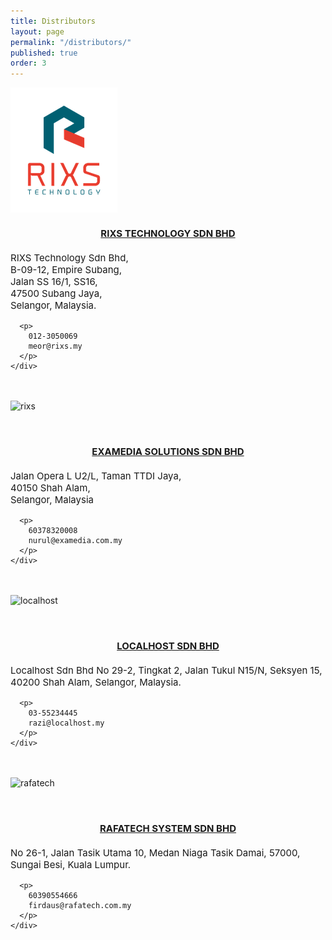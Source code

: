 ```yaml
---
title: Distributors
layout: page
permalink: "/distributors/"
published: true
order: 3
---
```


<div class="container">

<div class="card-deck">
  <div class="card">
        <img class="card-img-top" src="/assets/images/rixs.png" alt="rixs" class="img-fluid w-75 h-50" >
    <div class="card-body">
      <center><h4 class="card-title" style="font-size: 15px;"><a href="http://www.rixs.my" target="_blank">RIXS TECHNOLOGY SDN BHD</a></h4></center>
      <p class="card-text" style="font-size: 15px;">
        RIXS Technology Sdn Bhd,<br>
        B-09-12, Empire Subang,<br>
        Jalan SS 16/1, SS16, <br>
        47500 Subang Jaya, <br>
        Selangor, Malaysia. <br>
      </p>

      <p>
        012-3050069
        meor@rixs.my
      </p>
    </div>
 </div>
  
<div class="card">
    <br>
    <br>
    <img class="card-img-top" src="http://www.examedia.com.my/wp-content/uploads/2016/07/examedia_logo.jpg" alt="rixs" class="img-fluid">
    <br>
    <br>
    <br>
    <div class="card-body">
      <center><h4 class="card-title" style="font-size: 15px;"><a href="http://examedia.com.my" target="_blank">EXAMEDIA SOLUTIONS SDN BHD</a></h4></center>
      <p class="card-text" style="font-size: 15px;">
        Jalan Opera L U2/L, Taman TTDI Jaya,<br>
        40150 Shah Alam,<br>
        Selangor, Malaysia <br>
      </p>

      <p>
        60378320008 
        nurul@examedia.com.my
      </p>
    </div>
  </div>

<div class="card">
    <br>
    <br>
    <img class="card-img-top" src="https://sites.google.com/a/localhost.my/localhost/_/rsrc/1297038463259/config/customLogo.gif" alt="localhost" class="img-fluid">
    <br>
    <br>
    <br>
    <div class="card-body">
      <center><h4 class="card-title" style="font-size: 15px;"><a href="http://www.localhost.my" target="_blank">LOCALHOST SDN BHD</a></h4></center>
      <p class="card-text" style="font-size: 15px;">
        Localhost Sdn Bhd 
        No 29-2, Tingkat 2, Jalan Tukul N15/N,
        Seksyen 15, 40200 Shah Alam, 
        Selangor, Malaysia. 
      </p>

      <p>
        03-55234445
        razi@localhost.my
      </p>
    </div>
  </div>

<div class="card">
    <br>
    <br>
    <img class="card-img-top" src="http://www.rafatech.com.my/wp-content/uploads/2014/04/Rafatech.png" alt="rafatech" class="img-fluid" h-75>
    <br>
    <br>
    <br>
    <div class="card-body">
      <center><h4 class="card-title" style="font-size: 15px;"><a href="http://www.rafatech.com.my/" target="_blank">RAFATECH SYSTEM SDN BHD</a></h4></center>
      <p class="card-text" style="font-size: 15px;">
        No 26-1, Jalan Tasik Utama 10, 
        Medan Niaga Tasik Damai,
        57000, Sungai Besi, 
        Kuala Lumpur. 
      </p>

      <p>
        60390554666
        firdaus@rafatech.com.my
      </p>
    </div>
  </div>
</div>
  
</div>